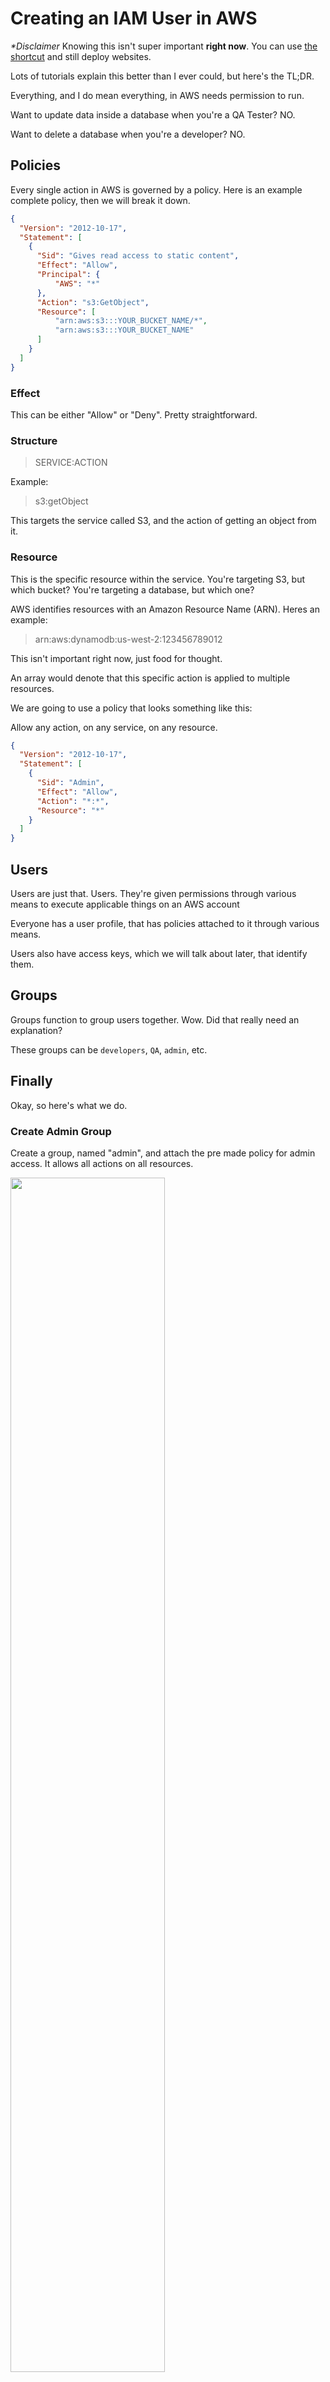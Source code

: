 # Creating an IAM User in AWS

_*Disclaimer_ Knowing this isn't super important **right now**. You can use [the shortcut](#finally) and still deploy websites.

Lots of tutorials explain this better than I ever could, but here's the TL;DR.

Everything, and I do mean everything, in AWS needs permission to run. 

Want to update data inside a database when you're a QA Tester? NO.

Want to delete a database when you're a developer? NO.

## Policies

Every single action in AWS is governed by a policy. Here is an example complete policy, then we will break it down.

```json
{
  "Version": "2012-10-17",
  "Statement": [
    {
      "Sid": "Gives read access to static content",
      "Effect": "Allow",
      "Principal": {
          "AWS": "*"
      },
      "Action": "s3:GetObject",
      "Resource": [
          "arn:aws:s3:::YOUR_BUCKET_NAME/*",
          "arn:aws:s3:::YOUR_BUCKET_NAME"
      ]
    }
  ]
}
```

### Effect

This can be either "Allow" or "Deny". Pretty straightforward.

### Structure

> SERVICE:ACTION

Example:

> s3:getObject

This targets the service called S3, and the action of getting an object from it.

### Resource

This is the specific resource within the service. You're targeting S3, but which bucket? You're targeting a database, but which one?

AWS identifies resources with an Amazon Resource Name (ARN). Heres an example:

> arn:aws:dynamodb:us-west-2:123456789012

This isn't important right now, just food for thought.

An array would denote that this specific action is applied to multiple resources.

We are going to use a policy that looks something like this: 

Allow any action, on any service, on any resource.

```json
{
  "Version": "2012-10-17",
  "Statement": [
    {
      "Sid": "Admin",
      "Effect": "Allow",
      "Action": "*:*",
      "Resource": "*"
    }
  ]
}
```

## Users

Users are just that. Users. They're given permissions through various means to execute applicable things on an AWS account

Everyone has a user profile, that has policies attached to it through various means.

Users also have access keys, which we will talk about later, that identify them.

## Groups

Groups function to group users together. Wow. Did that really need an explanation?

These groups can be `developers`, `QA`, `admin`, etc.

## Finally

Okay, so here's what we do.

### Create Admin Group

Create a group, named "admin", and attach the pre made policy for admin access. It allows all actions on all resources.

<img src="../videos/group-iam.gif" width="70%"></img>

### Create Admin User

Create a user, named whatever you want. 

Assign this user to the group you just created for admins.

Some things to note:

1. Enable "Programmatic access" and "AWS Management Console access"
2. Leave the settings the way the are ( or you can do a custom password and uncheck having to reset it )
3. Ignore tags
4. Download the `.csv` that comes when you create the user. You **CANNOT** access this again without starting over. 
5. Copy the password, as you'll need it to sign in ( if you did auto-generated )

<img src="../videos/user-iam.gif" width="70%"></img>

## Summary

Checklist:

:white_check_mark: Admin group

:white_check_mark: User created and assigned to the admin group

:white_check_mark: Ability to log into the AWS console

:white_check_mark: A `.csv` file storing the appropriate keys

Time to [move on](./aws-cli.md)